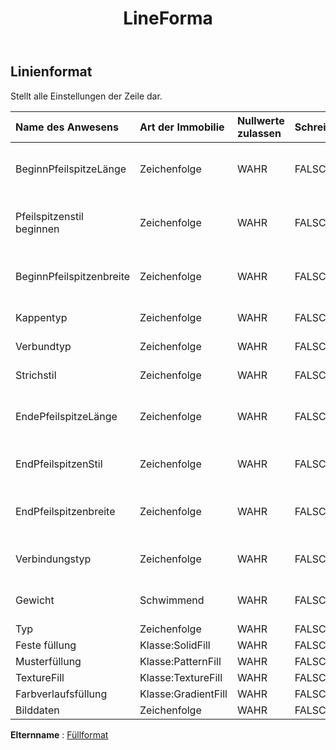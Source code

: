 ﻿---
title: LineForma
second_title: Aspose.Cells Cloud Documen
type: docs
url: /de/specification/model/lineformat/
description: "Aspose.Cells Cloud-Modellspezifikation: LineFormat. Müheloses Bearbeiten von Excel und anderen Tabellenkalkulationsdokumenten mit Funktionen wie Öffnen, Generieren, Bearbeiten, Teilen, Zusammenführen, Vergleichen und Konvertieren"
kwords: Excel, Office, Tabellenkalkulation, Cloud REST API, Linienformat
weight: 50
---
## **Linienformat**

 Stellt alle Einstellungen der Zeile dar.

| Name des Anwesens| Art der Immobilie| Nullwerte zulassen| Schreibgeschützt| Standardwert| Beschreibung|
|:- |:- |:- |:- |:- |:- |
| BeginnPfeilspitzeLänge| Zeichenfolge| WAHR| FALSCH|| Ruft den Anfangspfeillängentyp der Linie ab und legt ihn fest.|
| Pfeilspitzenstil beginnen| Zeichenfolge| WAHR| FALSCH|| Ruft den Anfangspfeiltyp der Linie ab und legt ihn fest.|
| BeginnPfeilspitzenbreite| Zeichenfolge| WAHR| FALSCH|| Ruft den Anfangspfeilbreitentyp der Linie ab und legt ihn fest.|
| Kappentyp| Zeichenfolge| WAHR| FALSCH|| Gibt die Endkappen an.|
| Verbundtyp| Zeichenfolge| WAHR| FALSCH|| Gibt den Linienverbundtyp an.|
| Strichstil| Zeichenfolge| WAHR| FALSCH|| Gibt den Strichellinientyp an.|
| EndePfeilspitzeLänge| Zeichenfolge| WAHR| FALSCH|| Ruft den Endpfeillängentyp der Linie ab und legt ihn fest.|
| EndPfeilspitzenStil| Zeichenfolge| WAHR| FALSCH|| Ruft den Endpfeiltyp der Linie ab und legt ihn fest.|
| EndPfeilspitzenbreite| Zeichenfolge| WAHR| FALSCH||Ruft den Endpfeilbreitentyp der Linie ab und legt ihn fest.|
| Verbindungstyp| Zeichenfolge| WAHR| FALSCH|| Gibt den Linienverbindungstyp an.|
| Gewicht| Schwimmend| WAHR| FALSCH|| Ruft die Stärke der Linie in Punkten ab oder legt sie fest.|
| Typ| Zeichenfolge| WAHR| FALSCH|||
| Feste füllung| Klasse:SolidFill| WAHR| FALSCH|||
| Musterfüllung| Klasse:PatternFill| WAHR| FALSCH|||
| TextureFill| Klasse:TextureFill| WAHR| FALSCH|||
| Farbverlaufsfüllung| Klasse:GradientFill| WAHR| FALSCH|||
| Bilddaten| Zeichenfolge| WAHR| FALSCH|||

**Elternname** : [Füllformat](/specification/model/fillformat)


